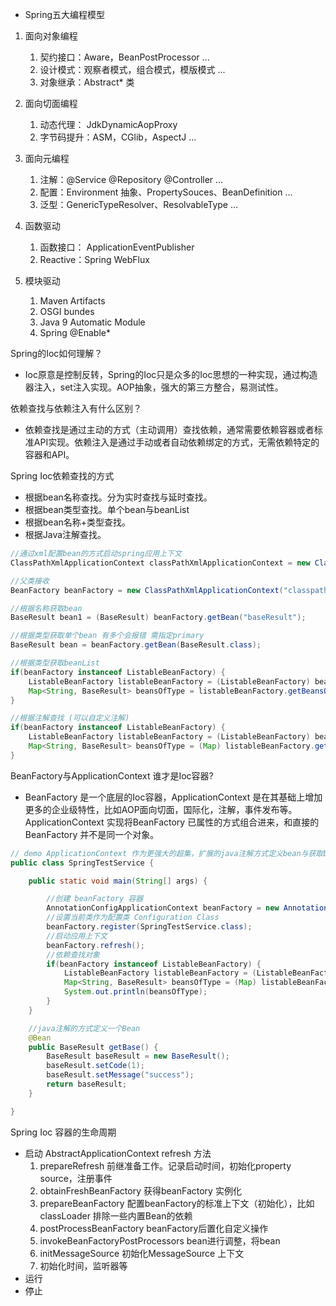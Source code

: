 - Spring五大编程模型

1. 面向对象编程
   1. 契约接口：Aware，BeanPostProcessor ...
   2. 设计模式：观察者模式，组合模式，模版模式 ...
   3. 对象继承：Abstract* 类

2. 面向切面编程
   1. 动态代理： JdkDynamicAopProxy
   2. 字节码提升：ASM，CGlib，AspectJ ...

3. 面向元编程
   1. 注解：@Service @Repository @Controller ...
   2. 配置：Environment 抽象、PropertySouces、BeanDefinition ...
   3. 泛型：GenericTypeResolver、ResolvableType ...

4. 函数驱动
   1. 函数接口： ApplicationEventPublisher 
   2. Reactive：Spring WebFlux

5. 模块驱动
   1. Maven Artifacts
   2. OSGI bundes
   3. Java 9 Automatic Module
   4. Spring @Enable*

Spring的Ioc如何理解？

- Ioc原意是控制反转，Spring的Ioc只是众多的Ioc思想的一种实现，通过构造器注入，set注入实现。AOP抽象，强大的第三方整合，易测试性。

依赖查找与依赖注入有什么区别？

- 依赖查找是通过主动的方式（主动调用）查找依赖，通常需要依赖容器或者标准API实现。依赖注入是通过手动或者自动依赖绑定的方式，无需依赖特定的容器和API。

Spring Ioc依赖查找的方式

- 根据bean名称查找。分为实时查找与延时查找。
- 根据bean类型查找。单个bean与beanList
- 根据bean名称+类型查找。
- 根据Java注解查找。

```java
//通过xml配置bean的方式启动spring应用上下文
ClassPathXmlApplicationContext classPathXmlApplicationContext = new ClassPathXmlApplicationContext("classpath:/application.properties");

//父类接收
BeanFactory beanFactory = new ClassPathXmlApplicationContext("classpath:/application.properties");

//根据名称获取bean
BaseResult bean1 = (BaseResult) beanFactory.getBean("baseResult");

//根据类型获取单个bean 有多个会报错 需指定primary
BaseResult bean = beanFactory.getBean(BaseResult.class);

//根据类型获取beanList
if(beanFactory instanceof ListableBeanFactory) {
    ListableBeanFactory listableBeanFactory = (ListableBeanFactory) beanFactory;
    Map<String, BaseResult> beansOfType = listableBeanFactory.getBeansOfType(BaseResult.class);
}

//根据注解查找 (可以自定义注解)
if(beanFactory instanceof ListableBeanFactory) {
    ListableBeanFactory listableBeanFactory = (ListableBeanFactory) beanFactory;
    Map<String, BaseResult> beansOfType = (Map) listableBeanFactory.getBeansWithAnnotation(Autowired.class);
}
```

BeanFactory与ApplicationContext 谁才是Ioc容器?

- BeanFactory 是一个底层的Ioc容器，ApplicationContext 是在其基础上增加更多的企业级特性，比如AOP面向切面，国际化，注解，事件发布等。ApplicationContext 实现将BeanFactory 已属性的方式组合进来，和直接的BeanFactory 并不是同一个对象。

```java
// demo ApplicationContext 作为更强大的超集，扩展的java注解方式定义bean与获取bean
public class SpringTestService {

    public static void main(String[] args) {

        //创建 beanFactory 容器
        AnnotationConfigApplicationContext beanFactory = new AnnotationConfigApplicationContext();
        //设置当前类作为配置类 Configuration Class
        beanFactory.register(SpringTestService.class);
        //启动应用上下文
        beanFactory.refresh();
        //依赖查找对象
        if(beanFactory instanceof ListableBeanFactory) {
            ListableBeanFactory listableBeanFactory = (ListableBeanFactory) beanFactory;
            Map<String, BaseResult> beansOfType = (Map) listableBeanFactory.getBeansOfType(BaseResult.class);
            System.out.println(beansOfType);
        }
    }

    //java注解的方式定义一个Bean
    @Bean
    public BaseResult getBase() {
        BaseResult baseResult = new BaseResult();
        baseResult.setCode(1);
        baseResult.setMessage("success");
        return baseResult;
    }

}
```

Spring Ioc 容器的生命周期

- 启动 AbstractApplicationContext refresh 方法
  1.  prepareRefresh 前继准备工作。记录启动时间，初始化property source，注册事件
  2. obtainFreshBeanFactory 获得beanFactory 实例化
  3. prepareBeanFactory 配置beanFactory的标准上下文（初始化），比如classLoader 排除一些内置Bean的依赖
  4. postProcessBeanFactory beanFactory后置化自定义操作
  5. invokeBeanFactoryPostProcessors bean进行调整，将bean
  6. initMessageSource 初始化MessageSource 上下文
  7. 初始化时间，监听器等
- 运行
- 停止